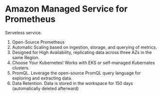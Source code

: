 # Amazon Managed Service for Prometheus

Serveless service.

1. Open-Source Prometheus
2. Automatic Scaling based on ingestion, storage, and querying of metrics.
3. Designed for High Availability, replicating data across three AZs in the same Region. &#x20;
4. Choose Your Kubernetes! Works with EKS or self-managed Kubernates clusters.
5. PromQL. Leverage the open-source PromQL query language for exploring and extracting data.
6. Data Retention. Data is stored in the workspace for 150 days (automatically deleted afterward)
